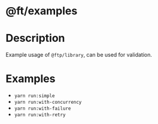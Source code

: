 # @ft/examples

# Description

Example usage of `@ftp/library`, can be used for validation.


# Examples

- `yarn run:simple`
- `yarn run:with-concurrency`
- `yarn run:with-failure`
- `yarn run:with-retry`
